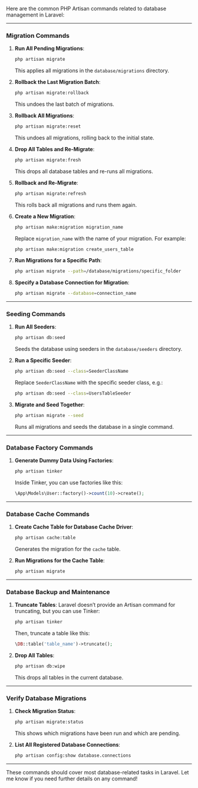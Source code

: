 
Here are the common PHP Artisan commands related to database management in Laravel:

---

### **Migration Commands**
1. **Run All Pending Migrations**:
   ```bash
   php artisan migrate
   ```
   This applies all migrations in the `database/migrations` directory.

2. **Rollback the Last Migration Batch**:
   ```bash
   php artisan migrate:rollback
   ```
   This undoes the last batch of migrations.

3. **Rollback All Migrations**:
   ```bash
   php artisan migrate:reset
   ```
   This undoes all migrations, rolling back to the initial state.

4. **Drop All Tables and Re-Migrate**:
   ```bash
   php artisan migrate:fresh
   ```
   This drops all database tables and re-runs all migrations.

5. **Rollback and Re-Migrate**:
   ```bash
   php artisan migrate:refresh
   ```
   This rolls back all migrations and runs them again.

6. **Create a New Migration**:
   ```bash
   php artisan make:migration migration_name
   ```
   Replace `migration_name` with the name of your migration. For example:
   ```bash
   php artisan make:migration create_users_table
   ```

7. **Run Migrations for a Specific Path**:
   ```bash
   php artisan migrate --path=/database/migrations/specific_folder
   ```

8. **Specify a Database Connection for Migration**:
   ```bash
   php artisan migrate --database=connection_name
   ```

---

### **Seeding Commands**
1. **Run All Seeders**:
   ```bash
   php artisan db:seed
   ```
   Seeds the database using seeders in the `database/seeders` directory.

2. **Run a Specific Seeder**:
   ```bash
   php artisan db:seed --class=SeederClassName
   ```
   Replace `SeederClassName` with the specific seeder class, e.g.:
   ```bash
   php artisan db:seed --class=UsersTableSeeder
   ```

3. **Migrate and Seed Together**:
   ```bash
   php artisan migrate --seed
   ```
   Runs all migrations and seeds the database in a single command.

---

### **Database Factory Commands**
1. **Generate Dummy Data Using Factories**:
   ```bash
   php artisan tinker
   ```
   Inside Tinker, you can use factories like this:
   ```php
   \App\Models\User::factory()->count(10)->create();
   ```

---

### **Database Cache Commands**
1. **Create Cache Table for Database Cache Driver**:
   ```bash
   php artisan cache:table
   ```
   Generates the migration for the `cache` table.

2. **Run Migrations for the Cache Table**:
   ```bash
   php artisan migrate
   ```

---

### **Database Backup and Maintenance**
1. **Truncate Tables**:
   Laravel doesn’t provide an Artisan command for truncating, but you can use Tinker:
   ```bash
   php artisan tinker
   ```
   Then, truncate a table like this:
   ```php
   \DB::table('table_name')->truncate();
   ```

2. **Drop All Tables**:
   ```bash
   php artisan db:wipe
   ```
   This drops all tables in the current database.

---

### **Verify Database Migrations**
1. **Check Migration Status**:
   ```bash
   php artisan migrate:status
   ```
   This shows which migrations have been run and which are pending.

2. **List All Registered Database Connections**:
   ```bash
   php artisan config:show database.connections
   ```

---

These commands should cover most database-related tasks in Laravel. Let me know if you need further details on any command!
